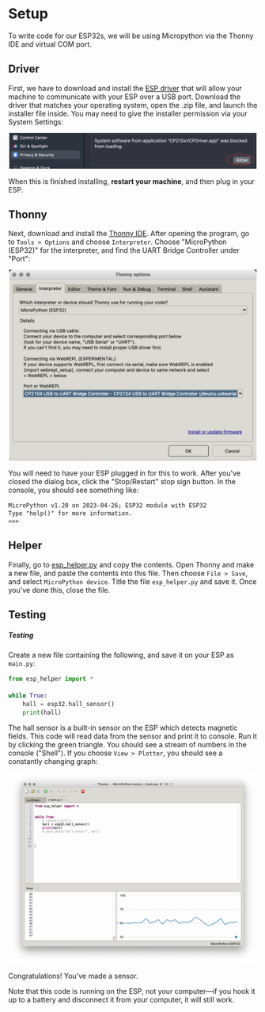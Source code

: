 # <a name="setup"></a> Setup

To write code for our ESP32s, we will be using Micropython via the Thonny IDE and virtual COM port. 

## Driver

First, we have to download and install the [ESP driver](https://www.silabs.com/developers/usb-to-uart-bridge-vcp-drivers?tab=downloads) that will allow your machine to communicate with your ESP over a USB port. Download the driver that matches your operating system, open the .zip file, and launch the installer file inside. You may need to give the installer permission via your System Settings:

<p align="center">
  <img src="img/0_thonny.png" width=500 />
</p>

When this is finished installing, **restart your machine**, and then plug in your ESP.

## Thonny

Next, download and install the [Thonny IDE](https://thonny.org). After opening the program, go to `Tools > Options` and choose `Interpreter`. Choose "MicroPython (ESP32)" for the interpreter, and find the UART Bridge Controller under "Port":

<p align="center">
  <img src="img/1_thonny.png" width=500 />
</p>

You will need to have your ESP plugged in for this to work. After you've closed the dialog box, click the "Stop/Restart" stop sign button. In the console, you should see something like:
```
MicroPython v1.20 on 2023-04-26; ESP32 module with ESP32
Type "help()" for more information.
>>>
```

## Helper

Finally, go to [esp_helper.py](../esp/esp_helper.py) and copy the contents. Open Thonny and make a new file, and paste the contents into this file. Then choose `File > Save`, and select `MicroPython device`. Title the file `esp_helper.py` and save it. Once you've done this, close the file.

## Testing

##### Testing

Create a new file containing the following, and save it on your ESP as `main.py`:

```py
from esp_helper import *

while True:
    hall = esp32.hall_sensor()
    print(hall)
```

The hall sensor is a built-in sensor on the ESP which detects magnetic fields. This code will read data from the sensor and print it to console. Run it by clicking the green triangle. You should see a stream of numbers in the console ("Shell"). If you choose `View > Plotter`, you should see a constantly changing graph:

<p align="center">
  <img src="img/2_hall.png" width=500 />
</p>

Congratulations! You've made a sensor.

Note that this code is running on the ESP, not your computer—if you hook it up to a battery and disconnect it from your computer, it will still work.